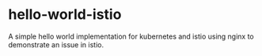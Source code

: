 # hello-world-istio
A simple hello world implementation for kubernetes and istio using nginx to demonstrate an issue in istio.

